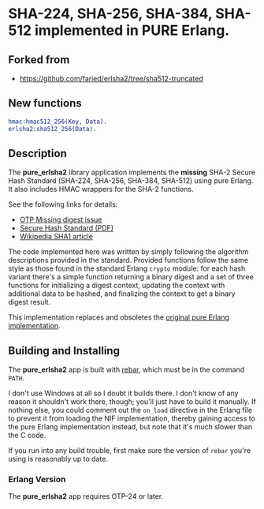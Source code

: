 # SHA-224, SHA-256, SHA-384, SHA-512 implemented in __PURE__ Erlang.

## Forked from 
* https://github.com/faried/erlsha2/tree/sha512-truncated

## New functions

```erlang
hmac:hmac512_256(Key, Data).
erlsha2:sha512_256(Data).
```

## Description

The **pure_erlsha2** library application implements the **missing** 
SHA-2 Secure Hash Standard (SHA-224, SHA-256, SHA-384, SHA-512) using pure Erlang. 
It also includes HMAC wrappers for the SHA-2 functions.

See the following links for details:

* [OTP Missing digest issue](https://github.com/erlang/otp/issues/5087)
* [Secure Hash Standard (PDF)](http://csrc.nist.gov/publications/fips/fips180-3/fips180-3_final.pdf)
* [Wikipedia SHA1 article](http://en.wikipedia.org/wiki/SHA1)

The code implemented here was written by simply following the
algorithm descriptions provided in the standard. Provided functions
follow the same style as those found in the standard Erlang `crypto`
module: for each hash variant there's a simple function returning a
binary digest and a set of three functions for initializing a digest
context, updating the context with additional data to be hashed, and
finalizing the context to get a binary digest result.

This implementation replaces and obsoletes the
[original pure Erlang implementation](http://steve.vinoski.net/code/sha2.erl).

## Building and Installing

The **pure_erlsha2** app is built with
[rebar](https://github.com/basho/rebar), which must be in the command
`PATH`.

I don't use Windows at all so I doubt it builds there. I don't know of
any reason it shouldn't work there, though; you'll just have to build
it manually. If nothing else, you could comment out the `on_load`
directive in the Erlang file to prevent it from loading the NIF
implementation, thereby gaining access to the pure Erlang
implementation instead, but note that it's much slower than the C
code.

If you run into any build trouble, first make sure the version of
`rebar` you're using is reasonably up to date.

### Erlang Version

The **pure_erlsha2** app requires OTP-24 or later.

